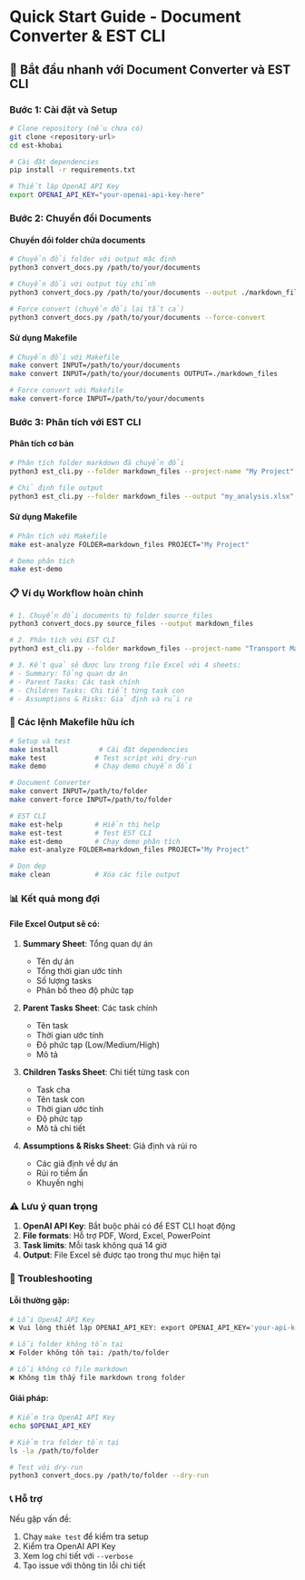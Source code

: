 # Quick Start Guide - Document Converter & EST CLI

## 🚀 Bắt đầu nhanh với Document Converter và EST CLI

### Bước 1: Cài đặt và Setup

```bash
# Clone repository (nếu chưa có)
git clone <repository-url>
cd est-khobai

# Cài đặt dependencies
pip install -r requirements.txt

# Thiết lập OpenAI API Key
export OPENAI_API_KEY="your-openai-api-key-here"
```

### Bước 2: Chuyển đổi Documents

#### Chuyển đổi folder chứa documents
```bash
# Chuyển đổi folder với output mặc định
python3 convert_docs.py /path/to/your/documents

# Chuyển đổi với output tùy chỉnh
python3 convert_docs.py /path/to/your/documents --output ./markdown_files

# Force convert (chuyển đổi lại tất cả)
python3 convert_docs.py /path/to/your/documents --force-convert
```

#### Sử dụng Makefile
```bash
# Chuyển đổi với Makefile
make convert INPUT=/path/to/your/documents
make convert INPUT=/path/to/your/documents OUTPUT=./markdown_files

# Force convert với Makefile
make convert-force INPUT=/path/to/your/documents
```

### Bước 3: Phân tích với EST CLI

#### Phân tích cơ bản
```bash
# Phân tích folder markdown đã chuyển đổi
python3 est_cli.py --folder markdown_files --project-name "My Project"

# Chỉ định file output
python3 est_cli.py --folder markdown_files --output "my_analysis.xlsx"
```

#### Sử dụng Makefile
```bash
# Phân tích với Makefile
make est-analyze FOLDER=markdown_files PROJECT="My Project"

# Demo phân tích
make est-demo
```

### 📋 Ví dụ Workflow hoàn chỉnh

```bash
# 1. Chuyển đổi documents từ folder source_files
python3 convert_docs.py source_files --output markdown_files

# 2. Phân tích với EST CLI
python3 est_cli.py --folder markdown_files --project-name "Transport Management System"

# 3. Kết quả sẽ được lưu trong file Excel với 4 sheets:
# - Summary: Tổng quan dự án
# - Parent Tasks: Các task chính
# - Children Tasks: Chi tiết từng task con
# - Assumptions & Risks: Giả định và rủi ro
```

### 🎯 Các lệnh Makefile hữu ích

```bash
# Setup và test
make install          # Cài đặt dependencies
make test            # Test script với dry-run
make demo            # Chạy demo chuyển đổi

# Document Converter
make convert INPUT=/path/to/folder
make convert-force INPUT=/path/to/folder

# EST CLI
make est-help        # Hiển thị help
make est-test        # Test EST CLI
make est-demo        # Chạy demo phân tích
make est-analyze FOLDER=markdown_files PROJECT="My Project"

# Dọn dẹp
make clean           # Xóa các file output
```

### 📊 Kết quả mong đợi

#### File Excel Output sẽ có:
1. **Summary Sheet**: Tổng quan dự án
   - Tên dự án
   - Tổng thời gian ước tính
   - Số lượng tasks
   - Phân bố theo độ phức tạp

2. **Parent Tasks Sheet**: Các task chính
   - Tên task
   - Thời gian ước tính
   - Độ phức tạp (Low/Medium/High)
   - Mô tả

3. **Children Tasks Sheet**: Chi tiết từng task con
   - Task cha
   - Tên task con
   - Thời gian ước tính
   - Độ phức tạp
   - Mô tả chi tiết

4. **Assumptions & Risks Sheet**: Giả định và rủi ro
   - Các giả định về dự án
   - Rủi ro tiềm ẩn
   - Khuyến nghị

### ⚠️ Lưu ý quan trọng

1. **OpenAI API Key**: Bắt buộc phải có để EST CLI hoạt động
2. **File formats**: Hỗ trợ PDF, Word, Excel, PowerPoint
3. **Task limits**: Mỗi task không quá 14 giờ
4. **Output**: File Excel sẽ được tạo trong thư mục hiện tại

### 🔧 Troubleshooting

#### Lỗi thường gặp:
```bash
# Lỗi OpenAI API Key
❌ Vui lòng thiết lập OPENAI_API_KEY: export OPENAI_API_KEY='your-api-key'

# Lỗi folder không tồn tại
❌ Folder không tồn tại: /path/to/folder

# Lỗi không có file markdown
❌ Không tìm thấy file markdown trong folder
```

#### Giải pháp:
```bash
# Kiểm tra OpenAI API Key
echo $OPENAI_API_KEY

# Kiểm tra folder tồn tại
ls -la /path/to/folder

# Test với dry-run
python3 convert_docs.py /path/to/folder --dry-run
```

### 📞 Hỗ trợ

Nếu gặp vấn đề:
1. Chạy `make test` để kiểm tra setup
2. Kiểm tra OpenAI API Key
3. Xem log chi tiết với `--verbose`
4. Tạo issue với thông tin lỗi chi tiết
